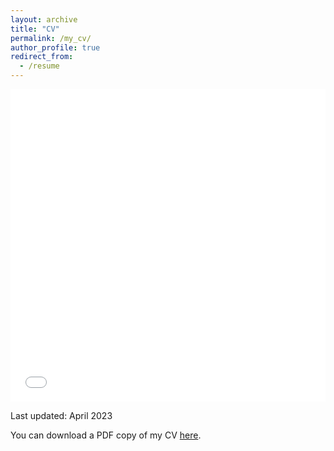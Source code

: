 ```yaml
---
layout: archive
title: "CV"
permalink: /my_cv/
author_profile: true
redirect_from:
  - /resume
---
```


<iframe src="/files/Resume_MengJia_202304.pdf" width="100%" height="500" frameborder="no" border="0" marginwidth="0" marginheight="0"></iframe>

Last updated: April 2023

You can download a PDF copy of my CV [here](/files/Resume_MengJia_202304.pdf).
